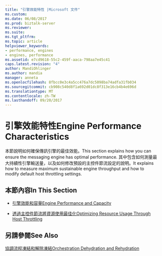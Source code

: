 ```yaml
---
title: "引擎效能特性 |Microsoft 文件"
ms.custom: 
ms.date: 06/08/2017
ms.prod: biztalk-server
ms.reviewer: 
ms.suite: 
ms.tgt_pltfrm: 
ms.topic: article
helpviewer_keywords:
- performance, engines
- engines, performance
ms.assetid: e7cd9618-55c2-459f-aaca-798aa7e45c41
caps.latest.revision: "4"
author: MandiOhlinger
ms.author: mandia
manager: anneta
ms.openlocfilehash: 8fbcc0e3c4a5cc476a7dc5098ba74adfa31fb034
ms.sourcegitcommit: cb908c540d8f1a692d01dc8f313e16cb4b4e696d
ms.translationtype: MT
ms.contentlocale: zh-TW
ms.lasthandoff: 09/20/2017
---
```

# <a name="engine-performance-characteristics"></a><span data-ttu-id="c3cd8-102">引擎效能特性</span><span class="sxs-lookup"><span data-stu-id="c3cd8-102">Engine Performance Characteristics</span></span>
<span data-ttu-id="c3cd8-103">本節說明如何確保傳訊引擎的最佳效能。</span><span class="sxs-lookup"><span data-stu-id="c3cd8-103">This section explains how you can ensure the messaging engine has optimal performance.</span></span> <span data-ttu-id="c3cd8-104">其中包含如何測量最大持續性引擎輸送量，以及如何修改預設的主控件節流設定的說明。</span><span class="sxs-lookup"><span data-stu-id="c3cd8-104">It explains how to measure maximum sustainable engine throughput and how to modify default host throttling settings.</span></span>  
  
## <a name="in-this-section"></a><span data-ttu-id="c3cd8-105">本節內容</span><span class="sxs-lookup"><span data-stu-id="c3cd8-105">In This Section</span></span>  
  
-   [<span data-ttu-id="c3cd8-106">引擎效能和容量</span><span class="sxs-lookup"><span data-stu-id="c3cd8-106">Engine Performance and Capacity</span></span>](../core/engine-performance-and-capacity.md)  
  
-   [<span data-ttu-id="c3cd8-107">透過主控件節流將資源使用最佳化</span><span class="sxs-lookup"><span data-stu-id="c3cd8-107">Optimizing Resource Usage Through Host Throttling</span></span>](../core/optimizing-resource-usage-through-host-throttling.md)  
  
## <a name="see-also"></a><span data-ttu-id="c3cd8-108">另請參閱</span><span class="sxs-lookup"><span data-stu-id="c3cd8-108">See Also</span></span>  
 [<span data-ttu-id="c3cd8-109">協調流程凍結和解除凍結</span><span class="sxs-lookup"><span data-stu-id="c3cd8-109">Orchestration Dehydration and Rehydration</span></span>](../core/orchestration-dehydration-and-rehydration.md)